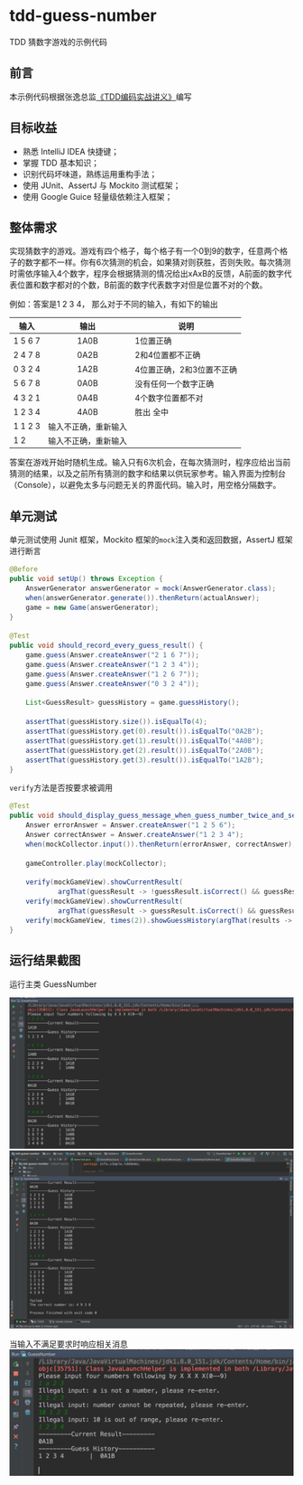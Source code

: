# tdd-guess-number
TDD 猜数字游戏的示例代码

## 前言
本示例代码根据张逸总监[《TDD编码实战讲义》](http://zhangyi.xyz/handout-tdd-code-kata/)编写

## 目标收益
- 熟悉 IntelliJ IDEA 快捷键；
- 掌握 TDD 基本知识；
- 识别代码坏味道，熟练运用重构手法；
- 使用 JUnit、AssertJ 与 Mockito 测试框架；
- 使用 Google Guice 轻量级依赖注入框架；

## 整体需求
实现猜数字的游戏。游戏有四个格子，每个格子有一个0到9的数字，任意两个格子的数字都不一样。你有6次猜测的机会，如果猜对则获胜，否则失败。每次猜测时需依序输入4个数字，程序会根据猜测的情况给出xAxB的反馈，A前面的数字代表位置和数字都对的个数，B前面的数字代表数字对但是位置不对的个数。

例如：答案是1 2 3 4， 那么对于不同的输入，有如下的输出

|输入  |	输出	|  说明  |
|-------------| :--------:|--------|
|1 5 6 7 | 1A0B	|1位置正确|
|2 4 7 8 |	0A2B	|2和4位置都不正确|
|0 3 2 4	| 1A2B	|4位置正确，2和3位置不正确|
|5 6 7 8	| 0A0B	|没有任何一个数字正确|
|4 3 2 1	| 0A4B	|4个数字位置都不对|
|1 2 3 4	| 4A0B	|胜出 全中|
|1 1 2 3	| 输入不正确，重新输入	||
|1 2	|输入不正确，重新输入	||

答案在游戏开始时随机生成。输入只有6次机会，在每次猜测时，程序应给出当前猜测的结果，以及之前所有猜测的数字和结果以供玩家参考。输入界面为控制台（Console），以避免太多与问题无关的界面代码。输入时，用空格分隔数字。

## 单元测试
单元测试使用 Junit 框架，Mockito 框架的`mock`注入类和返回数据，AssertJ 框架进行断言

```java
@Before
public void setUp() throws Exception {
    AnswerGenerator answerGenerator = mock(AnswerGenerator.class);
    when(answerGenerator.generate()).thenReturn(actualAnswer);
    game = new Game(answerGenerator);
}

@Test
public void should_record_every_guess_result() {
    game.guess(Answer.createAnswer("2 1 6 7"));
    game.guess(Answer.createAnswer("1 2 3 4"));
    game.guess(Answer.createAnswer("1 2 6 7"));
    game.guess(Answer.createAnswer("0 3 2 4"));

    List<GuessResult> guessHistory = game.guessHistory();

    assertThat(guessHistory.size()).isEqualTo(4);
    assertThat(guessHistory.get(0).result()).isEqualTo("0A2B");
    assertThat(guessHistory.get(1).result()).isEqualTo("4A0B");
    assertThat(guessHistory.get(2).result()).isEqualTo("2A0B");
    assertThat(guessHistory.get(3).result()).isEqualTo("1A2B");
}
```
`verify`方法是否按要求被调用
```java
@Test
public void should_display_guess_message_when_guess_number_twice_and_second_answer_is_correct() {
    Answer errorAnswer = Answer.createAnswer("1 2 5 6");
    Answer correctAnswer = Answer.createAnswer("1 2 3 4");
    when(mockCollector.input()).thenReturn(errorAnswer, correctAnswer);

    gameController.play(mockCollector);

    verify(mockGameView).showCurrentResult(
            argThat(guessResult -> !guessResult.isCorrect() && guessResult.result().equals("2A0B")));
    verify(mockGameView).showCurrentResult(
            argThat(guessResult -> guessResult.isCorrect() && guessResult.result().equals("4A0B")));
    verify(mockGameView, times(2)).showGuessHistory(argThat(results -> results.size() == 2));
}
```


## 运行结果截图
运行主类 GuessNumber

![截图1](./Screenshot1.png)
![截图2](./Screenshot2.png)

当输入不满足要求时响应相关消息
![截图3](./Screenshot3.png)
